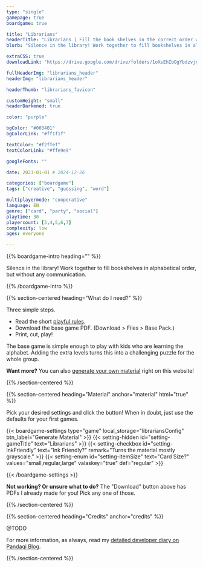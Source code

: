 ```yaml
---
type: "single"
gamepage: true
boardgame: true

title: "Librarians"
headerTitle: "Librarians | Fill the book shelves in the correct order without communication."
blurb: "Silence in the library! Work together to fill bookshelves in alphabetical order, but without any communication."

extraCSS: true
downloadLink: "https://drive.google.com/drive/folders/1oXsEhIbOgYbdzvjnbK0XVSkOymGM8KxX" # already updated!

fullHeaderImg: "librarians_header"
headerImg: "librarians_header"

headerThumb: "librarians_favicon"

customHeight: "small"
headerDarkened: true

color: "purple"

bgColor: "#003401"
bgColorLink: "#ff1f1f"

textColor: "#f2ffef"
textColorLink: "#ffe9e9"

googleFonts: ""

date: 2023-01-01 # 2024-12-26

categories: ["boardgame"]
tags: ["creative", "guessing", "word"]

multiplayermode: "cooperative"
language: EN
genre: ["card", "party", "social"]
playtime: 30
playercount: [3,4,5,6,7]
complexity: low
ages: everyone

---
```


{{% boardgame-intro heading="" %}}

Silence in the library! Work together to fill bookshelves in alphabetical order, but without any communication.

{{% /boardgame-intro %}}

{{% section-centered heading="What do I need?" %}}

Three simple steps.
* Read the short [playful rules](rules).
* Download the base game PDF. (Download > Files > Base Pack.)
* Print, cut, play!

The base game is simple enough to play with kids who are learning the alphabet. Adding the extra levels turns this into a challenging puzzle for the whole group.

**Want more?** You can also [generate your own material](#material) right on this website!

{{% /section-centered %}}

{{% section-centered heading="Material" anchor="material" html="true" %}}

<p>Pick your desired settings and click the button! When in doubt, just use the defaults for your first games.</p>

{{< boardgame-settings type="game" local_storage="librariansConfig" btn_label="Generate Material" >}}
	{{< setting-hidden id="setting-gameTitle" text="Librarians" >}}
  {{< setting-checkbox id="setting-inkFriendly" text="Ink Friendly?" remark="Turns the material mostly grayscale." >}}
  {{< setting-enum id="setting-itemSize" text="Card Size?" values="small,regular,large" valaskey="true" def="regular" >}}
<!--- A multi checkbox for which genres to include (sorted/nested by color)? --->
{{< /boardgame-settings >}}

<p class="settings-remark"><strong>Not working? Or unsure what to do?</strong> The "Download" button above has PDFs I already made for you! Pick any one of those.</p>

{{% /section-centered %}}

{{% section-centered heading="Credits" anchor="credits" %}}

@TODO

For more information, as always, read my [detailed developer diary on Pandaqi Blog](https://pandaqi.com/blog/boardgames/librarians/).

{{% /section-centered %}}